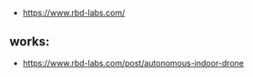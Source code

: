 #

* https://www.rbd-labs.com/


## works:

* https://www.rbd-labs.com/post/autonomous-indoor-drone
